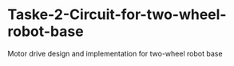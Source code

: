 # Taske-2-Circuit-for-two-wheel-robot-base
Motor drive design and implementation for two-wheel robot base
